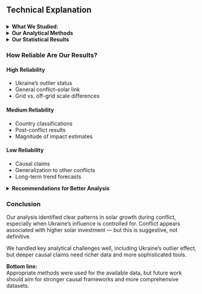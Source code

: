 <!-- markdownlint-disable MD031 MD033 MD035 MD032 MD004 MD009 MD013 MD045 MD024 MD007 MD023 MD041 -->

## Technical Explanation

### 

<details>
<summary><strong>What We Studied: </strong></summary>

- **Main question:** How does solar energy adoption change during different phases of conflict?  
- **Data source:** IRENA (International Renewable Energy Agency) solar capacity database  
- **Countries:** 9 conflict-affected nations (Ukraine, Yemen, Sudan, Ethiopia, Libya, Syria, Afghanistan, Iraq, South Sudan)  
- **Time period:** 2000-2024 (varies by country based on when conflicts started/ended)  
- **What we measured:** Installed solar photovoltaic capacity in megawatts (MW)

#### How We Defined Conflict Phases

We divided each country's timeline into three periods from the past 25 years:

1. **Pre-conflict:** Years before documented conflict began  
2. **Active-conflict:** Years during documented conflict periods  
3. **Post-conflict:** Years after conflict ended (where applicable)

**Important limitation:** We used simple before/during/after categories, which don't capture:

- How intense the fighting was  
- Whether conflict affected the whole country or just parts  
- Periods when fighting decreased but didn't fully stop

This binary approach may misclassify some periods, especially when conflicts had multiple phases or partial territorial control.

</details>

<details>
<summary><strong> Our Analytical Methods</strong></summary>

### 1. Basic Comparisons Across Phases

**What we did:** Calculated average solar capacity for each conflict phase across all countries.  
**Why this approach:** Gives us a baseline to see which phase typically has the most solar development.  

**What we found:**

- Pre-conflict: 146 MW average  
- Active-conflict: 5,724 MW average (but heavily influenced by Ukraine)  
- Post-conflict: 136 MW average  

**Technical issue:** Ukraine's extreme values (over 8,000 MW) dominated these averages, potentially hiding patterns in other countries.

### 2. Country Pattern Classification

**What we did:** Grouped countries based on how their solar capacity changed across conflict phases.  
**Why this approach:** Recognizes that different countries might respond differently to conflict.  

**Categories we created:**

- **Conflict-Fueled Growth:** Rapid expansion during active conflict (4 countries)  
- **Recovery-Driven Growth:** Major expansion after conflict ended (3 countries)  
- **Persistent Low Growth:** Minimal development in all phases (2 countries)  

**Strength:** Captures diversity in country experiences.  
**Weakness:** Categories somewhat subjective.

### 3. Ukraine Separate Analysis

**What we did:** Analyzed Ukraine separately due to its extreme values.  
**Why:** Ukraine's solar capacity (8,200 MW) is 30–40× larger than any other country.

**Impact:**

- With Ukraine: Active-conflict average = 5,724 MW  
- Without Ukraine: Active-conflict average = 71 MW  

**Justification:** Standard outlier handling in statistics.

### 4. Simple Linear Regression

**What we did:** Built a basic statistical model:  
**Solar Growth Rate = Starting Value + Conflict Effect + Random Error**

**Results:**

- Coefficient: +1,359 MW  
- Interpretation: Conflict periods linked to higher growth rates  

**Limitations:**

- Small sample size (9 countries)  
- Missing variables: GDP, policy, aid, etc.  
- Likely violated statistical assumptions due to data spread

### 5. Grid vs. Off-Grid Analysis

**What we did:** Compared grid-connected vs. distributed (off-grid) solar systems.  
**Why:** To see if infrastructure or emergency systems were prioritized.

**Findings:**

- Grid-connected average: 1,600 MW  
- Off-grid average: 50 MW  

**Interpretation:** Conflict zones still prioritized large infrastructure projects.

</details>

<details>
<summary><strong>Our Statistical Results</strong></summary>

### Key Numbers (Excluding Ukraine)

- **Pre-conflict average:** 0.9 MW  
- **Active-conflict average:** 42.5 MW  
- **Post-conflict average:** 33.8 MW  

### Growth Pattern Analysis

- **Recovery:** 3/6 countries showed higher post-conflict growth  
- **Stagnation:** 2/6 showed minimal change  
- **Data gap:** 1 country (Yemen) lacked post-conflict data

### Timing Analysis

Solar adoption occurred in three waves:

- **2004–2010:** Sudan, Ukraine, Afghanistan, Ethiopia  
- **2015–2018:** Syria, South Sudan  
- **2018–2025:** Yemen, Iraq  

Most countries experienced over **500% growth** during expansion phases.

</details>

### How Reliable Are Our Results? 

#### High Reliability

- Ukraine’s outlier status  
- General conflict–solar link  
- Grid vs. off-grid scale differences

#### Medium Reliability

- Country classifications  
- Post-conflict results  
- Magnitude of impact estimates

#### Low Reliability

- Causal claims  
- Generalization to other conflicts  
- Long-term trend forecasts

<details>
<summary><strong> Recommendations for Better Analysis</strong></summary>

### If We Had More Resources

1. Collect data on aid, policies, tech, and GDP  
2. Use monthly/quarterly timeframes  
3. Combine with detailed case studies  
4. Apply causal inference methods
</details>

### Conclusion

Our analysis identified clear patterns in solar growth during conflict, especially when Ukraine’s influence is controlled for. Conflict appears associated with higher solar investment — but this is suggestive, not definitive.

We handled key analytical challenges well, including Ukraine’s outlier effect, but deeper causal claims need richer data and more sophisticated tools.

**Bottom line:**  
Appropriate methods were used for the available data, but future work should aim for stronger causal frameworks and more comprehensive datasets.
